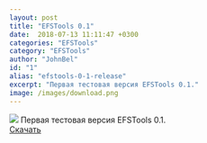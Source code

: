 ```yaml
---
layout: post
title: "EFSTools 0.1"
date:  2018-07-13 11:11:47 +0300
categories: "EFSTools"
category: "EFSTools"
author: "JohnBel"
id: "1"
alias: "efstools-0-1-release"
excerpt: "Первая тестовая версия EFSTools 0.1."
image: /images/download.png
---
```

<image src=/images/download.png />
Первая тестовая версия EFSTools 0.1. <br />
<a href="https://github.com/JohnBel/EfsTools/archive/0.1.zip">Скачать</a>
